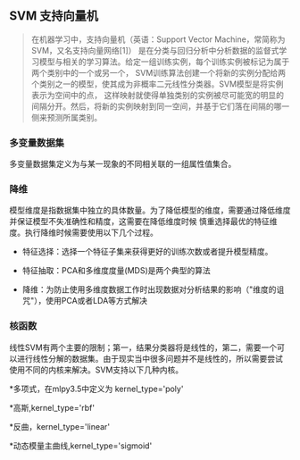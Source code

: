 ## SVM 支持向量机

>在机器学习中，支持向量机（英语：Support Vector Machine，常简称为SVM，又名支持向量网络[1]）
是在分类与回归分析中分析数据的监督式学习模型与相关的学习算法。给定一组训练实例，每个训练实例被标记为属于两个类别中的一个或另一个，
SVM训练算法创建一个将新的实例分配给两个类别之一的模型，使其成为非概率二元线性分类器。SVM模型是将实例表示为空间中的点，
这样映射就使得单独类别的实例被尽可能宽的明显的间隔分开。然后，将新的实例映射到同一空间，并基于它们落在间隔的哪一侧来预测所属类别。

### 多变量数据集

多变量数据集定义为与某一现象的不同相关联的一组属性值集合。

### 降维

模型维度是指数据集中独立的具体数量。为了降低模型的维度，需要通过降低维度并保证模型不失准确性和精度，这需要在降低维度时候
慎重选择最优的特征维度。执行降维时候需要使用以下几个过程。

* 特征选择：选择一个特征子集来获得更好的训练次数或者提升模型精度。

* 特征抽取：PCA和多维度度量(MDS)是两个典型的算法

* 降维：为防止使用多维度数据工作时出现数据对分析结果的影响（"维度的诅咒"），使用PCA或者LDA等方式解决

### 核函数

线性SVM有两个主要的限制；第一，结果分类器将是线性的，第二，需要一个可以进行线性分解的数据集。由于现实当中很多问题并不是线性的，所以需要尝试
使用不同的内核来解决。SVM支持以下几种内核。

*多项式，在mlpy3.5中定义为 kernel_type='poly'

*高斯,kernel_type='rbf'

*反曲，kernel_type='linear'

*动态模量主曲线,kernel_type='sigmoid'





